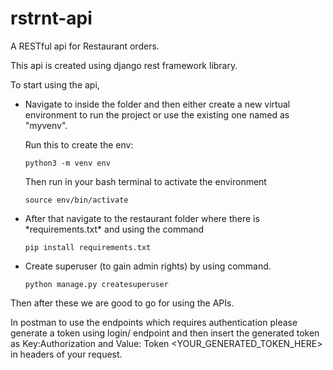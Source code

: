# rstrnt-api

A RESTful api for Restaurant orders.

This api is created using django rest framework library.

To start using the api,

<ul>

<li>Navigate to inside the folder and then either create a new virtual environment to run the project or use the existing one named as "myvenv".

Run this to create the env:

```
python3 -m venv env
```
Then run in your bash terminal to activate the environment

```
source env/bin/activate
```


<li>After that navigate to the restaurant folder where there is *requirements.txt* and using the command

```
pip install requirements.txt
```
<li>Create superuser (to gain admin rights) by using command.


```
python manage.py createsuperuser
```
</ul>

Then after these we are good to go for using the APIs.

In postman to use the endpoints which requires authentication please generate a token using login/ endpoint and then insert the generated token as Key:Authorization and Value: Token <YOUR_GENERATED_TOKEN_HERE> in headers of your request.
